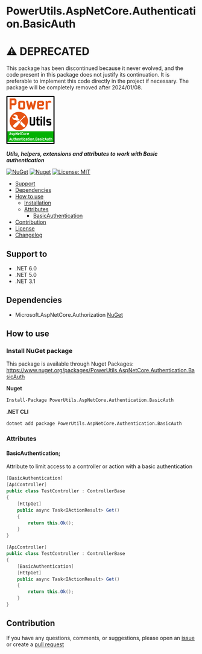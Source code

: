 # PowerUtils.AspNetCore.Authentication.BasicAuth

# :warning: DEPRECATED

This package has been discontinued because it never evolved, and the code present in this package does not justify its continuation. It is preferable to implement this code directly in the project if necessary. The package will be completely removed after 2024/01/08.

![Logo](https://raw.githubusercontent.com/TechNobre/PowerUtils.AspNetCore.Authentication.BasicAuth/main/assets/logo/logo_128x128.png)

***Utils, helpers, extensions and attributes to work with Basic authentication***

[![NuGet](https://img.shields.io/nuget/v/PowerUtils.AspNetCore.Authentication.BasicAuth.svg)](https://www.nuget.org/packages/PowerUtils.AspNetCore.Authentication.BasicAuth)
[![Nuget](https://img.shields.io/nuget/dt/PowerUtils.AspNetCore.Authentication.BasicAuth.svg)](https://www.nuget.org/packages/PowerUtils.AspNetCore.Authentication.BasicAuth)
[![License: MIT](https://img.shields.io/github/license/TechNobre/PowerUtils.AspNetCore.Authentication.BasicAuth.svg)](https://github.com/TechNobre/PowerUtils.AspNetCore.Authentication.BasicAuth/blob/main/LICENSE)


- [Support](#support-to)
- [Dependencies](#dependencies)
- [How to use](#how-to-use)
  - [Installation](#Installation)
  - [Attributes](#Attributes)
    - [BasicAuthentication](#BasicAuthentication)
- [Contribution](#contribution)
- [License](./LICENSE)
- [Changelog](./CHANGELOG.md)



## Support to <a name="support-to"></a>
- .NET 6.0
- .NET 5.0
- .NET 3.1



## Dependencies <a name="dependencies"></a>

- Microsoft.AspNetCore.Authorization [NuGet](https://www.nuget.org/packages/Microsoft.AspNetCore.Authorization/)



## How to use <a name="how-to-use"></a>

### Install NuGet package <a name="Installation"></a>
This package is available through Nuget Packages: https://www.nuget.org/packages/PowerUtils.AspNetCore.Authentication.BasicAuth

**Nuget**
```bash
Install-Package PowerUtils.AspNetCore.Authentication.BasicAuth
```

**.NET CLI**
```
dotnet add package PowerUtils.AspNetCore.Authentication.BasicAuth
```

### Attributes <a name="Attributes"></a>

#### BasicAuthentication; <a name="BasicAuthentication"></a>
Attribute to limit access to a controller or action with a basic authentication

```csharp
[BasicAuthentication]
[ApiController]
public class TestController : ControllerBase
{
    [HttpGet]
    public async Task<IActionResult> Get()
    {
        return this.Ok();
    }
}
```

```csharp
[ApiController]
public class TestController : ControllerBase
{
    [BasicAuthentication]
    [HttpGet]
    public async Task<IActionResult> Get()
    {
        return this.Ok();
    }
}
```



## Contribution <a name="contribution"></a>

If you have any questions, comments, or suggestions, please open an [issue](https://github.com/TechNobre/PowerUtils.AspNetCore.Authentication.BasicAuth/issues/new/choose) or create a [pull request](https://github.com/TechNobre/PowerUtils.AspNetCore.Authentication.BasicAuth/compare)